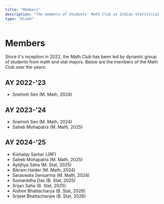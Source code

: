 ```yaml
---
title: "Members"
description: "The members of Students' Math Club at Indian Statistical Institute, Kolkata."
type: "blank"
---
```


# Members

Since it's inception in 2022, the Math Club has been led by dynamic group of students from math and stat majors. Below are the members of the Math Club over the years:

## AY 2022-'23

- Snehinh Sen (M. Math, 2024)

## AY 2023-'24

- Snehinh Sen (M. Math, 2024)
- Saheb Mohapatra (M. Math, 2025)

## AY 2024-'25

- Kishalay Sarkar (JRF)
- Saheb Mohapatra (M. Math, 2025)
- Aytijhya Saha (M. Stat, 2025)
- Bikram Halder (M. Math, 2024)
- Saraswata Sensarma (M. Math, 2024)
- Somarddha Das (B. Stat, 2025)
- Srijan Saha (B. Stat, 2025)
- Aishee Bhattacharya (B. Stat, 2026)
- Srijeet Bhattacherjee (B. Stat, 2026)

